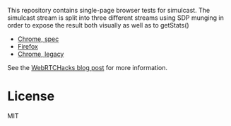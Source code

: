 This repository contains single-page browser tests for simulcast.
The simulcast stream is split into three different streams using SDP munging in order to expose
the result both visually as well as to getStats()

* [Chrome, spec](https://aggresss.github.io/simulcast-playground/src/rid-as-mid)
* [Firefox](https://aggresss.github.io/simulcast-playground/src/firefox)
* [Chrome, legacy](https://aggresss.github.io/simulcast-playground/src/chrome)

See the [WebRTCHacks blog post](https://webrtchacks.com/a-playground-for-simulcast-without-an-sfu/) for more information.

# License
MIT
